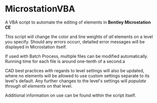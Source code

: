 # MicrostationVBA
A VBA script to automate the editing of elements in **Bentley Microstation CE**

This script will change the color and line weights of _all_ elements on a level you specify. Should any errors occurr, detailed error messages will be displayed in Microstation itself.

If used with Batch Process, multiple files can be modified automatically. Running time for each file is around one-tenth of a second.a

CAD best practices with regards to level settings will also be updated, where no elements will be allowed to use custom settings separate to its level's default. Any further changes to the level's settings will _populate through all elements_ on that level.

Additional information on use can be found within the script itself.

